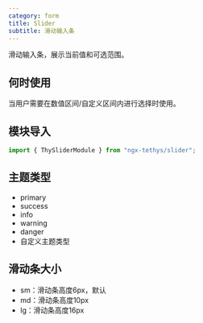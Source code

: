 ```yaml
---
category: form
title: Slider
subtitle: 滑动输入条
---
```


<alert>滑动输入条，展示当前值和可选范围。</alert>

## 何时使用
当用户需要在数值区间/自定义区间内进行选择时使用。

## 模块导入
```ts
import { ThySliderModule } from "ngx-tethys/slider";
```

## 主题类型
- primary
- success
- info
- warning
- danger
- 自定义主题类型

## 滑动条大小
- sm：滑动条高度6px，默认
- md：滑动条高度10px
- lg：滑动条高度16px

<examples />
